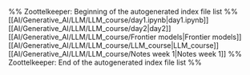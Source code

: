 %% Zoottelkeeper: Beginning of the autogenerated index file list  %%
 [[AI/Generative_AI/LLM/LLM_course/day1.ipynb|day1.ipynb]]
 [[AI/Generative_AI/LLM/LLM_course/day2|day2]]
 [[AI/Generative_AI/LLM/LLM_course/Frontier models|Frontier models]]
 [[AI/Generative_AI/LLM/LLM_course/LLM_course|LLM_course]]
 [[AI/Generative_AI/LLM/LLM_course/Notes week 1|Notes week 1]]
%% Zoottelkeeper: End of the autogenerated index file list  %%
